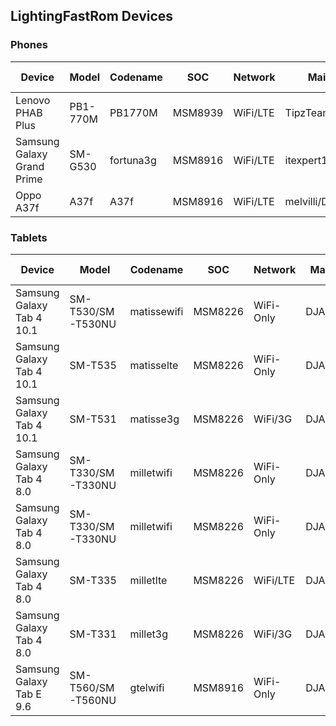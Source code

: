 LightingFastRom Devices
-----------------------
### Phones
| Device | Model | Codename | SOC | Network | Maintainer | Active Version | Status | Build type | 
| ------ |------ | ------ | ------ | ------ | --------- | ------- | ------ | ------- |
| Lenovo PHAB Plus | PB1-770M | PB1770M | MSM8939 | WiFi/LTE | TipzTeam | 17.1 | Waiting | Testing |
| Samsung Galaxy Grand Prime | SM-G530 | fortuna3g | MSM8916 | WiFi/LTE | itexpert120 | 17.1 | Waiting | Official |
| Oppo A37f | A37f | A37f | MSM8916 | WiFi/LTE | melvilli/DJABHipHop | 17.1 | Waiting | Internal testing |

### Tablets
| Device | Model | Codename | SOC | Network | Maintainer | Active Version | Status | Build type | 
| ------ |------ | ------ | ------ | ------ | --------- | ------- | ------ | ------ |
| Samsung Galaxy Tab 4 10.1 | SM-T530/SM-T530NU | matissewifi | MSM8226 | WiFi-Only | DJABHipHop | 17.1 | Active | Official |
| Samsung Galaxy Tab 4 10.1 | SM-T535 | matisselte | MSM8226 | WiFi-Only | DJABHipHop | 17.1 | Active | Official |
| Samsung Galaxy Tab 4 10.1 | SM-T531 | matisse3g | MSM8226 | WiFi/3G | DJABHipHop | 17.1 | Active | Official |
| Samsung Galaxy Tab 4 8.0 | SM-T330/SM-T330NU | milletwifi | MSM8226 | WiFi-Only | DJABHipHop | 17.1 | Active | Official |
| Samsung Galaxy Tab 4 8.0 | SM-T330/SM-T330NU | milletwifi | MSM8226 | WiFi-Only | DJABHipHop | 17.1 | Active | Official |
| Samsung Galaxy Tab 4 8.0 | SM-T335 | milletlte | MSM8226 | WiFi/LTE | DJABHipHop | 17.1 | Active | Official |
| Samsung Galaxy Tab 4 8.0 | SM-T331 | millet3g | MSM8226 | WiFi/3G | DJABHipHop | 17.1 | Active | Official |
| Samsung Galaxy Tab E 9.6 | SM-T560/SM-T560NU | gtelwifi | MSM8916 | WiFi-Only | DJABHipHop | 17.1 | Inactive | Official |
